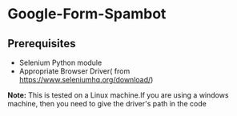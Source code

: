 # Google-Form-Spambot

## Prerequisites
* Selenium Python module
* Appropriate Browser Driver( from https://www.seleniumhq.org/download/)

**Note:** This is tested on a Linux machine.If you are using a windows machine, then you need to give the driver's path in the code
